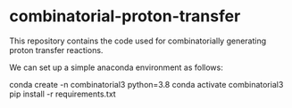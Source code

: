 # combinatorial-proton-transfer
This repository contains the code used for combinatorially generating proton transfer reactions.

We can set up a simple anaconda environment as follows:

conda create -n combinatorial3 python=3.8
conda activate combinatorial3
pip install -r requirements.txt
